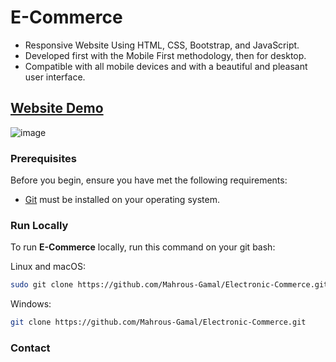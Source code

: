 # E-Commerce
- Responsive Website Using HTML, CSS, Bootstrap, and JavaScript.
- Developed first with the Mobile First methodology, then for desktop.
- Compatible with all mobile devices and with a beautiful and pleasant user interface.

## [Website Demo](https://mahrous-gamal.github.io/Mahrous-Shop/)

![image](https://github.com/Mahrous-Gamal/Electronic-Commerce/assets/105131896/298dab86-867f-4c88-a334-7bbafa76aa3c)

### Prerequisites

Before you begin, ensure you have met the following requirements:

* [Git](https://git-scm.com/downloads "Download Git") must be installed on your operating system.

### Run Locally

To run **E-Commerce** locally, run this command on your git bash:

Linux and macOS:

```bash
sudo git clone https://github.com/Mahrous-Gamal/Electronic-Commerce.git
```

Windows:

```bash
git clone https://github.com/Mahrous-Gamal/Electronic-Commerce.git
```

### Contact


